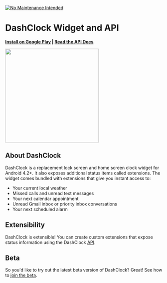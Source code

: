 [![No Maintenance Intended](http://unmaintained.tech/badge.svg)](http://unmaintained.tech/)

# DashClock Widget and API

**[Install on Google Play](https://play.google.com/store/apps/details?id=net.nurik.roman.dashclock) | [Read the API Docs](https://github.com/romannurik/dashclock/wiki/API)**

<img src="https://raw.githubusercontent.com/romannurik/dashclock/master/art/teaser.png" width="300">

## About DashClock

DashClock is a replacement lock screen and home screen clock widget for Android 4.2+. It also exposes additional status items called extensions. The widget comes bundled with extensions that give you instant access to:

 * Your current local weather
 * Missed calls and unread text messages
 * Your next calendar appointment
 * Unread Gmail inbox or priority inbox conversations
 * Your next scheduled alarm


## Extensibility

DashClock is extensible! You can create custom extensions that expose status information using the DashClock [API](https://github.com/romannurik/dashclock/wiki/API).

## Beta

So you'd like to try out the latest beta version of DashClock? Great! See how to [join the beta](https://github.com/romannurik/dashclock/wiki/Beta).
